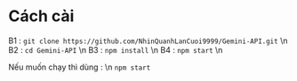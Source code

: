 # Cách cài
B1 : `git clone https://github.com/NhinQuanhLanCuoi9999/Gemini-API.git` \n
B2 : `cd Gemini-API` \n
B3 : `npm install` \n
B4 : `npm start` \n

Nếu muốn chạy thì dùng : \n
`npm start`
